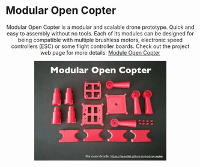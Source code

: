 # Modular Open Copter

<div align="center">
<p>
Modular Open Copter is a modular and scalable drone prototype. Quick and easy to assembly without no tools. Each of its modules can be designed for being compatible with multiple brushless motors, electronic speed controllers (ESC) or some flight controller boards.
Check out the project web page for more details: <a href="https://saandial.github.io/modularcopter">Module Open Copter</a>
</p>
    <img src="modularcopter.gif" alt="Logo" width="70%">
</div>
